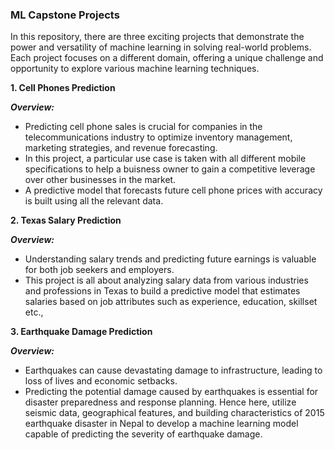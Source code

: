 ### ML Capstone Projects
  In this repository, there are three exciting projects that demonstrate the power and versatility of machine learning in solving real-world problems. Each project focuses on a different domain, offering a unique challenge and opportunity to explore various machine learning techniques.

**1. Cell Phones Prediction**

***Overview:***

- Predicting cell phone sales is crucial for companies in the telecommunications industry to optimize inventory management, marketing strategies, and revenue forecasting.
- In this project, a particular use case is taken with all different mobile specifications to help a buisness owner to gain a competitive leverage over other businesses in the market.
- A predictive model that forecasts future cell phone prices with accuracy is built using all the relevant data.

**2. Texas Salary Prediction**

***Overview:***

- Understanding salary trends and predicting future earnings is valuable for both job seekers and employers. 
- This project is all about analyzing salary data from various industries and professions in Texas to build a predictive model that estimates salaries based on job attributes such as experience, education, skillset etc.,

**3. Earthquake Damage Prediction**

***Overview:***

- Earthquakes can cause devastating damage to infrastructure, leading to loss of lives and economic setbacks.
- Predicting the potential damage caused by earthquakes is essential for disaster preparedness and response planning. Hence here, utilize seismic data, geographical features, and building characteristics of 2015 earthquake disaster in Nepal to develop a machine learning model capable of predicting the severity of earthquake damage.
